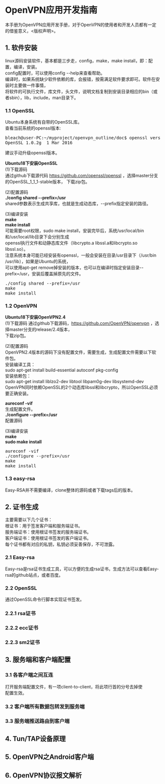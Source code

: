 # OpenVPN应用开发指南    
本手册为OpenVPN应用开发手册，对于OpenVPN的使用者和开发人员都有一定的借鉴意义，<版权声明>。    
  
## 1. 软件安装    
linux源码安装软件，基本都是三步走，config，make，make install，即：配置，编译，安装。    
config配置时，可以使用config --help来查看帮助。    
编译时，如果系统缺少软件依赖的库，会报错，按需满足软件要求即可。软件在安装时主要做一件事情，  
将软件的可执行文件，库文件，头文件，说明文档复制到安装目录相应的bin（或者sbin），lib，include，man目录下。    

### 1.1 OpenSSL
Ubuntu本身系统有自带的OpenSSL库。  
查看当前系统的openssl版本:
<pre>
bleach@user-PC:~/myproject/openvpn_outline/doc$ openssl version
OpenSSL 1.0.2g  1 Mar 2016
</pre>
建议手动升级openssl版本。    

**Ubuntu18下安装OpenSSL**  
(1)下载源码  
通过github下载源代码 https://github.com/openssl/openssl ，选择master分支的OpenSSL_1_1_1-stable版本，
下载zip包。

(2)配置源码  
**./config  shared  --prefix=/usr**     
shared参数表示生成共享库，也就是生成动态库，--prefix指定安装的路径。    

(3)编译安装  
**make**     
**make install**   
可能需要root权限，sudo make install，安装完毕后，系统/usr/local/bin和/usr/local/lib目录下会分别生成  
openssl执行文件和动静态库文件（libcrypto.a libssl.a和libcrypto.so libssl.so）。    
注意系统本身可能已经安装有openssl，一般会安装在目录/usr目录下（/usr/bin  /usr/lib），如果是Ubuntu的系统，  
可以使用apt-get remove掉安装的版本，也可以在编译时指定安装目录--prefix=/usr，安装后覆盖掉原先的文件。    
<pre>
./config shared --prefix=/usr
make 
make install
</pre>


### 1.2 OpenVPN
**Ubuntu18下安装OpenVPN2.4**  
(1)下载源码
通过github下载源码，https://github.com/OpenVPN/openvpn ，选择master分支的release/2.4版本，  
下载zip包。  

(2)配置源码  
OpenVPN2.4版本的源码下没有配置文件，需要生成，生成配置文件需要以下软件包。  
安装编译工具：  
sudo apt-get install build-essential autoconf pkg-config  
安装依赖包：  
sudo apt-get install liblzo2-dev libtool  libpam0g-dev libsystemd-dev  
OpenVPN同时依赖OpenSSL的2个动态库libssl和libcrypto，所以OpenSSL必须要正确安装。  

**aureconf -vif**   
生成配置文件。  
**./configure --prefix=/usr**  
配置源码  

(3)编译安装  
**make**    
**sudo make install**    
<pre>
aureconf -vif
./configure --prefix=/usr 
make 
make install
</pre>


### 1.3 easy-rsa
Easy-RSA并不需要编译，clone整体的源码或者下载tags后的版本。    

## 2. 证书生成    
主要需要以下几个证书：    
根证书：用于签发客户端和服务端证书。    
服务端证书：使用根证书签发的服务端证书。    
客户端证书：使用根证书签发的客户端证书。    
每个证书都有对应的私钥，私钥必须妥善保存，不可泄露。    
  
### 2.1  Easy-rsa    
Easy-rsa是rsa证书生成工具，可以方便的生成rsa证书，生成方法可以查看Easy-rsa的github站点，或者百度。    
  
### 2.2  OpenSSL    
通过OpenSSL命令行脚本实现证书签发。    
  
### 2.2.1 rsa证书    
    
### 2.2.2 ecc证书    
    
### 2.2.3 sm2证书    
  
## 3. 服务端和客户端配置    
  
### 3.1  各客户端之间互连    
打开服务端配置文件，有一项client-to-client，将此项行首的分号去掉使    
配置生效。    
  
### 3.2  客户端所有数据包转发到服务端    
    
### 3.3  服务端推送路由到客户端    
    
## 4. Tun/TAP设备原理    
  
## 5. OpenVPN之Android客户端    
  
## 6. OpenVPN协议报文解析    
